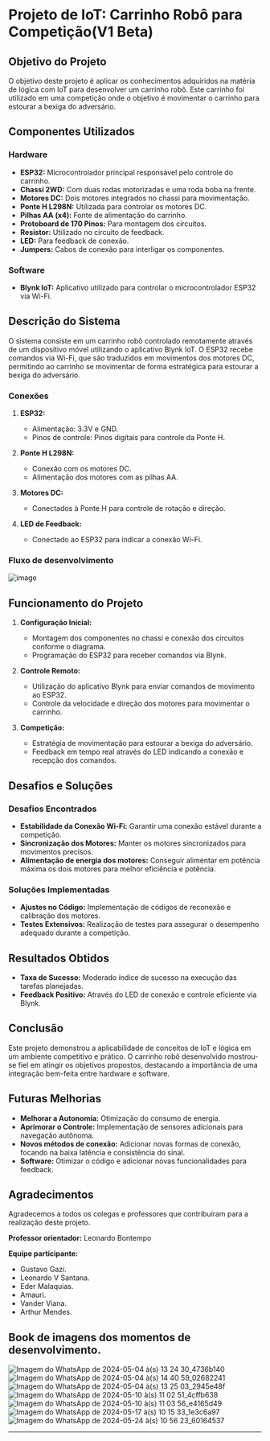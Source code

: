 # Projeto de IoT: Carrinho Robô para Competição(V1 Beta)

## Objetivo do Projeto

O objetivo deste projeto é aplicar os conhecimentos adquiridos na matéria de lógica com IoT para desenvolver um carrinho robô. Este carrinho foi  utilizado em uma competição onde o objetivo é movimentar o carrinho para estourar a bexiga do adversário.

## Componentes Utilizados

### Hardware

- **ESP32:** Microcontrolador principal responsável pelo controle do carrinho.
- **Chassi 2WD:** Com duas rodas motorizadas e uma roda boba na frente.
- **Motores DC:** Dois motores integrados no chassi para movimentação.
- **Ponte H L298N:** Utilizada para controlar os motores DC.
- **Pilhas AA (x4):** Fonte de alimentação do carrinho.
- **Protoboard de 170 Pinos:** Para montagem dos circuitos.
- **Resistor:** Utilizado no circuito de feedback.
- **LED:** Para feedback de conexão.
- **Jumpers:** Cabos de conexão para interligar os componentes.

### Software

- **Blynk IoT:** Aplicativo utilizado para controlar o microcontrolador ESP32 via Wi-Fi.

## Descrição do Sistema

O sistema consiste em um carrinho robô controlado remotamente através de um dispositivo móvel utilizando o aplicativo Blynk IoT. O ESP32 recebe comandos via Wi-Fi, que são traduzidos em movimentos dos motores DC, permitindo ao carrinho se movimentar de forma estratégica para estourar a bexiga do adversário.

### Conexões

1. **ESP32:**
   - Alimentação: 3.3V e GND.
   - Pinos de controle: Pinos digitais para controle da Ponte H.

2. **Ponte H L298N:**
   - Conexão com os motores DC.
   - Alimentação dos motores com as pilhas AA.

3. **Motores DC:**
   - Conectados à Ponte H para controle de rotação e direção.

4. **LED de Feedback:**
   - Conectado ao ESP32 para indicar a conexão Wi-Fi.

### Fluxo de desenvolvimento 
![image](https://github.com/leonardovasconceloss/project_robotcar_IoT/assets/118570524/0e4a6ba6-10a1-49a0-a916-cafa26f7bd9b)

## Funcionamento do Projeto

1. **Configuração Inicial:**
   - Montagem dos componentes no chassi e conexão dos circuitos conforme o diagrama.
   - Programação do ESP32 para receber comandos via Blynk.

2. **Controle Remoto:**
   - Utilização do aplicativo Blynk para enviar comandos de movimento ao ESP32.
   - Controle da velocidade e direção dos motores para movimentar o carrinho.

3. **Competição:**
   - Estratégia de movimentação para estourar a bexiga do adversário.
   - Feedback em tempo real através do LED indicando a conexão e recepção dos comandos.

## Desafios e Soluções

### Desafios Encontrados

- **Estabilidade da Conexão Wi-Fi:** Garantir uma conexão estável durante a competição.
- **Sincronização dos Motores:** Manter os motores sincronizados para movimentos precisos.
- **Alimentação de energia dos motores:** Conseguir alimentar em potência máxima os dois motores para melhor eficiência e potência. 

### Soluções Implementadas

- **Ajustes no Código:** Implementação de códigos de reconexão e calibração dos motores.
- **Testes Extensivos:** Realização de testes para assegurar o desempenho adequado durante a competição.

## Resultados Obtidos

- **Taxa de Sucesso:** Moderado índice de sucesso na execução das tarefas planejadas.
- **Feedback Positivo:** Através do LED de conexão e controle eficiente via Blynk.

## Conclusão

Este projeto demonstrou a aplicabilidade de conceitos de IoT e lógica em um ambiente competitivo e prático. O carrinho robô desenvolvido mostrou-se fiel em atingir os objetivos propostos, destacando a importância de uma integração bem-feita entre hardware e software.

## Futuras Melhorias

- **Melhorar a Autonomia:** Otimização do consumo de energia.
- **Aprimorar o Controle:** Implementação de sensores adicionais para navegação autônoma.
- **Novos métodos de conexão:** Adicionar novas formas de conexão, focando na baixa latência e consistência do sinal.
- **Software:** Otimizar o código e adicionar novas funcionalidades para feedback. 

## Agradecimentos

Agradecemos a todos os colegas e professores que contribuíram para a realização deste projeto. 

**Professor orientador:** Leonardo Bontempo

**Equipe participante:**

- Gustavo Gazi.
- Leonardo V Santana.
- Eder Malaquias.
- Amauri.
- Vander Viana.
- Arthur Mendes.


## Book de imagens dos momentos de desenvolvimento. 
![Imagem do WhatsApp de 2024-05-04 à(s) 13 24 30_4736b140](https://github.com/leonardovasconceloss/project_robotcar_IoT/assets/118570524/8227d296-240e-4b4c-8067-75af14c05300)
![Imagem do WhatsApp de 2024-05-04 à(s) 14 40 59_02682241](https://github.com/leonardovasconceloss/project_robotcar_IoT/assets/118570524/1ccadff1-9778-4360-a6ab-7dbe2510573e)
![Imagem do WhatsApp de 2024-05-04 à(s) 13 25 03_2945e48f](https://github.com/leonardovasconceloss/project_robotcar_IoT/assets/118570524/f0bd65cc-23fe-43ab-b60b-1299d94ac9f3)
![Imagem do WhatsApp de 2024-05-10 à(s) 11 02 51_4cffb638](https://github.com/leonardovasconceloss/project_robotcar_IoT/assets/118570524/94eca611-3c09-42e8-97c8-a42e2fd63a66)
![Imagem do WhatsApp de 2024-05-10 à(s) 11 03 56_e4165d49](https://github.com/leonardovasconceloss/project_robotcar_IoT/assets/118570524/67da57ca-0232-4093-ae99-baaf734edaed)
![Imagem do WhatsApp de 2024-05-17 à(s) 10 15 33_1e3c6a97](https://github.com/leonardovasconceloss/project_robotcar_IoT/assets/118570524/f9cf1350-6252-4472-944d-2c85c89c6327)
![Imagem do WhatsApp de 2024-05-24 à(s) 10 56 23_60164537](https://github.com/leonardovasconceloss/project_robotcar_IoT/assets/118570524/e0b0b5b4-6107-47e0-8a2e-a099b487b788)




---

